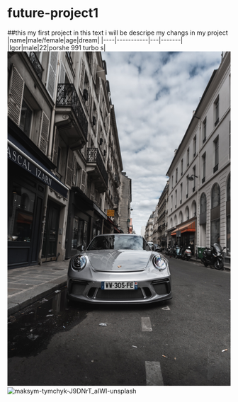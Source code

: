 # future-project1

##this my first project
in this text i will be descripe my changs in my project
|name|male/female|age|dream|
|----|-----------|---|-------|
|Igor|male|22|porshe 991 turbo s|
![Porshe 991](porshe991.jpg)![maksym-tymchyk-J9DNrT_aIWI-unsplash](https://user-images.githubusercontent.com/99393159/154445600-8ae70c0b-4a18-421b-af80-c2b92316430d.jpg)

